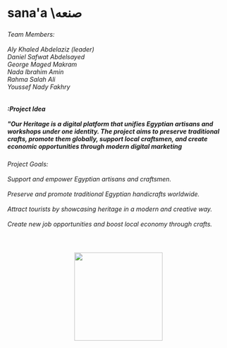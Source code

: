 <h1 align="left">sana'a  \صنعه</h1>

###

<h6 align="left">Team Members:<br><br>Aly Khaled Abdelaziz (leader)<br>Daniel Safwat Abdelsayed<br>George Maged Makram<br>Nada Ibrahim Amin <br>Rahma Salah Ali<br>Youssef Nady Fakhry</h6>

###

<h5 align="left">:Project Idea<br><br>"Our Heritage is a digital platform that unifies Egyptian artisans and workshops under one identity. The project aims to preserve traditional crafts, promote them globally, support local craftsmen, and create economic opportunities through modern digital marketing</h5>

###

<h6 align="left">Project Goals:<br><br>Support and empower Egyptian artisans and craftsmen.<br><br>Preserve and promote traditional Egyptian handicrafts worldwide.<br><br>Attract tourists by showcasing heritage in a modern and creative way.<br><br>Create new job opportunities and boost local economy through crafts.</h6>

###

<h2 align="left"></h2>

###

<div align="left">
</div>

###

<div align="center">
  <img height="0" src=""  />
</div>

###

<div align="center">
  <img height="200" src=""  />
</div>

###

<div align="center">
  <img height="1" src=""  />
</div>

###

<div align="center">
  <img height="1" src=""  />
</div>

###

<div align="center">
  <img height="1" src="1"  />
</div>

###
